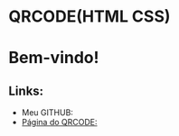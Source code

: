 # QRCODE(HTML CSS)
 <h1> Bem-vindo! </h1>
 <h2>Links: </h2>
 <ul>
    <li>Meu GITHUB: <a href="https://github.com/MatheusFelipeRuiz" target="_blank"></li>
    <li>Página do QRCODE: <a href='https://matheusfeliperuiz.github.io/QRCODE-HTML-CSS-/qrcode.html' target='_blank'></li>
 </ul>
